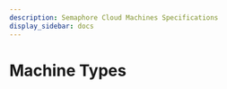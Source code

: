 ```yaml
---
description: Semaphore Cloud Machines Specifications
display_sidebar: docs
---
```


# Machine Types








<FeatureNotAvailable/>
